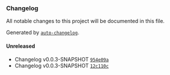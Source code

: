 ### Changelog
All notable changes to this project will be documented in this file.

Generated by [`auto-changelog`](https://github.com/CookPete/auto-changelog).

#### Unreleased
- Changelog v0.0.3-SNAPSHOT [`954e09a`](https://github.com/opmineserver/prueba-ci/commit/954e09a7d314a731956797e42b133460098a3460)
- Changelog v0.0.3-SNAPSHOT [`12c110c`](https://github.com/opmineserver/prueba-ci/commit/12c110c9cf0d8f2a935426aeb2b1e05f8c944b08)

